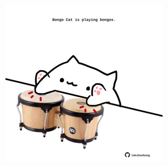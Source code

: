 <!-- built at 16/06/2021, 12:02:54 UTC -->
<p align="center">
  <img width="500" height="500" src="./ReadmeImage.svg">
</p>
